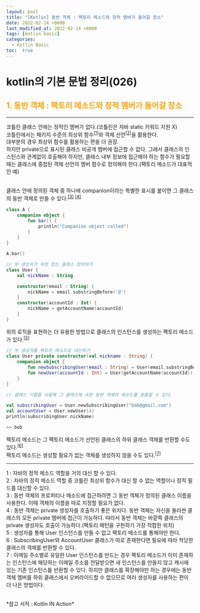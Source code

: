 ```yaml
---
layout: post
title: "[Kotlin] 동반 객체 : 팩토리 메소드와 정적 멤버가 들어갈 장소"
date: 2022-02-14 +0800
last_modified_at: 2022-02-14 +0800
tags: [kotlin basic]
categories:
  - Kotlin Basic
toc:  true
---
```


# kotlin의 기본 문법 정리(026) 

## <span style="color:orange">1. 동반 객체 : 팩토리 메소드와 정적 멤버가 들어갈 장소</span>  
---

코틀린 클래스 안에는 정적인 멤버가 없다.(코틀린은 자바 static 키워드 지원 X)<br>
코틀린에서는 패키지 수준의 최상위 함수<sup>[[1]](#footnote_1)</sup>와 객체 선언<sup>[[2]](#footnote_2)</sup>을 활용한다.<br>
대부분의 경우 최상위 함수를 활용하는 편을 더 권장.<br>
하지만 private으로 표시된 클래스 비공개 멤버에 접근할 수 없다. 그래서 클래스의 인스턴스와 관계없이 호출해야 하지만, 클래스 내부 정보에 접근해야 하는 함수가 필요할 때는 클래스에 중첩된 객체 선언의 멤버 함수로 정의해야 한다.(팩토리 메소드가 대표적인 예)<br>
<br>

클래스 안에 정의된 객체 중 하나에 companion이라는 특별한 표시를 붙이면 그 클래스의 동반 객체로 만들 수 있다.<sup>[[3]](#footnote_3)</sup> <sup>[[4]](#footnote_4)</sup><br>

```kotlin
class A {
    companion object {
        fun bar() {
            println("Companion object called")
        }
    }
}

A.bar()
```

```kotlin
// 부 생성자가 여럿 있는 클래스 정의하기
class User {
    val nickName : String

    constructor(email : String) {
        nickName = email.substringBefore('@')
    }
    constructor(accountId : Int) {
        nickName = getAccountName(accountId)
    }
}
```

위의 로직을 표현하는 더 유용한 방법으로 클래스의 인스턴스를 생성하는 팩토리 메소드가 있다.<sup>[[5]](#footnote_5)</sup>
```kotlin
// 부 생성자를 팩토리 메소드로 대신하기
class User private constructor(val nickname : String) {
    companion object {
        fun newSubscribingUser(email : String) = User(email.substringBefore('@'))
        fun newUser(accountId : Int) = User(getAccountName(accountId))
    }
}

// 클래스 이름을 사용해 그 클래스에 속한 동반 객체의 메소드를 호출할 수 있다.

val subscribingUser = User.newSubscribingUser("bob@gmail.com")
val accountUser = User.newUser(4)
println(subscribingUser.nickName)

>> bob
```
팩토리 메소드는 그 팩토리 메소드가 선언된 클래스의 하위 클래스 객체를 반환할 수도 있다.<sup>[[6]](#footnote_6)</sup><br>
팩토리 메소드는 생성할 필요가 없는 객체를 생성하지 않을 수도 있다.<sup>[[7]](#footnote_7)</sup><br>

---

<a name="footnote_1">1</a> : 자바의 정적 메소드 역할을 거의 대신 할 수 있다.
<br>
<a name="footnote_2">2</a> : 자바의 정적 메소드 역할 중 코틀린 최상위 함수가 대신 할 수 없는 역할이나 정적 필드를 대신할 수 있다.
<br>
<a name="footnote_3">3</a> : 동반 객체의 프로퍼티나 메소드에 접근하려면 그 동반 객체가 정의된 클래스 이름을 사용한다. 이때 객체의 이름을 따로 지정할 필요가 없다.
<br>
<a name="footnote_4">4</a> : 동반 객체는 private 생성자를 호출하기 좋은 위치다. 동반 객체는 자신을 둘러싼 클래스의 모든 private 멤버에 접근이 가능하다. 따라서 동반 객체는 바깥쪽 클래스의 private 생성자도 호출이 가능하다.(팩토리 패턴을 구현하기 가장 적합한 위치)
<br>
<a name="footnote_5">5</a> : 생성자를 통해 User 인스턴스를 만들 수 없고 팩토리 메소드를 통해야만 한다.
<br>
<a name="footnote_6">6</a> : SubscribingUser와 AccountUser 클래스가 따로 존재한다면 필요에 따라 적당한 클래스의 객체를 반환할 수 있다.
<br>
<a name="footnote_7">7</a> : 이메일 주소별로 유일한 User 인스턴스를 만드는 경우 팩토리 메소드가 이미 존재하는 인스턴스에 해당하는 이메일 주소를 전달받으면 새 인스턴스를 만들지 않고 캐시에 있는 기존 인스턴스틑 반환할 수 있다. 하지만 클래스를 확장해야만 하는 경우에는 동반 객체 멤버를 하위 클래스에서 오버라이드할 수 없으므로 여러 생성자를 사용하는 편이 더 나은 방법이다.

<br>
*참고 서적 : Kotlin IN Action*